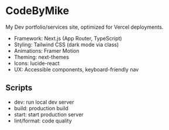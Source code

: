 # CodeByMike

My Dev portfolio/services site, optimized for Vercel deployments.

- Framework: Next.js (App Router, TypeScript)
- Styling: Tailwind CSS (dark mode via class)
- Animations: Framer Motion
- Theming: next-themes
- Icons: lucide-react
- UX: Accessible components, keyboard-friendly nav

## Scripts

- dev: run local dev server
- build: production build
- start: start production server
- lint/format: code quality
